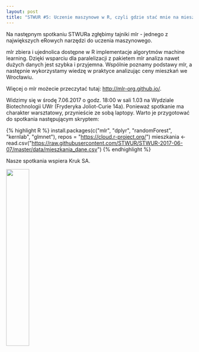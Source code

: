 ```yaml
---
layout: post
title: "STWUR #5: Uczenie maszynowe w R, czyli gdzie stać mnie na mieszkanie"
---
```


Na następnym spotkaniu STWURa zgłębimy tajniki mlr - jednego z największych eRowych narzędzi do uczenia maszynowego. 

mlr zbiera i ujednolica dostępne w R implementacje algorytmów machine learning. Dzięki wsparciu dla paralelizacji z pakietem mlr analiza nawet dużych danych jest szybka i przyjemna. Wspólnie poznamy podstawy mlr, a następnie wykorzystamy wiedzę w praktyce analizując ceny mieszkań we Wrocławiu.

Więcej o mlr możecie przeczytać tutaj: http://mlr-org.github.io/.

Widzimy się w środę 7.06.2017 o godz. 18:00 w sali 1.03 na Wydziale Biotechnologii UWr (Fryderyka Joliot-Curie 14a). Ponieważ spotkanie ma charakter warsztatowy, przynieście ze sobą laptopy. Warto je przygotować do spotkania następującym skryptem:

{% highlight R %}
install.packages(c("mlr", "dplyr", "randomForest", "kernlab", "glmnet"), 
                 repos = "https://cloud.r-project.org/")
mieszkania <- read.csv("https://raw.githubusercontent.com/STWUR/STWUR-2017-06-07/master/data/mieszkania_dane.csv")
{% endhighlight %}

Nasze spotkania wspiera Kruk SA.

<img src='https://stwur.github.io/STWUR//images/kruk_logo.jpg' id="logo" height="35%" width="35%"/>
